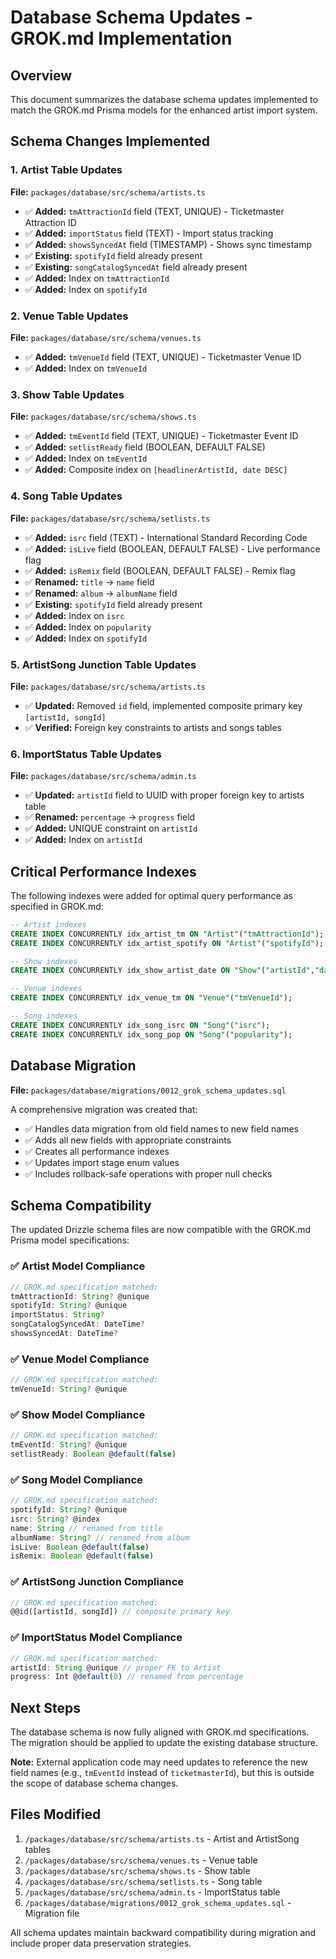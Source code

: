 # Database Schema Updates - GROK.md Implementation

## Overview
This document summarizes the database schema updates implemented to match the GROK.md Prisma models for the enhanced artist import system.

## Schema Changes Implemented

### 1. Artist Table Updates
**File:** `packages/database/src/schema/artists.ts`

- ✅ **Added:** `tmAttractionId` field (TEXT, UNIQUE) - Ticketmaster Attraction ID  
- ✅ **Added:** `importStatus` field (TEXT) - Import status tracking
- ✅ **Added:** `showsSyncedAt` field (TIMESTAMP) - Shows sync timestamp
- ✅ **Existing:** `spotifyId` field already present
- ✅ **Existing:** `songCatalogSyncedAt` field already present
- ✅ **Added:** Index on `tmAttractionId`
- ✅ **Added:** Index on `spotifyId`

### 2. Venue Table Updates  
**File:** `packages/database/src/schema/venues.ts`

- ✅ **Added:** `tmVenueId` field (TEXT, UNIQUE) - Ticketmaster Venue ID
- ✅ **Added:** Index on `tmVenueId`

### 3. Show Table Updates
**File:** `packages/database/src/schema/shows.ts`

- ✅ **Added:** `tmEventId` field (TEXT, UNIQUE) - Ticketmaster Event ID  
- ✅ **Added:** `setlistReady` field (BOOLEAN, DEFAULT FALSE)
- ✅ **Added:** Index on `tmEventId`
- ✅ **Added:** Composite index on `[headlinerArtistId, date DESC]`

### 4. Song Table Updates
**File:** `packages/database/src/schema/setlists.ts`

- ✅ **Added:** `isrc` field (TEXT) - International Standard Recording Code
- ✅ **Added:** `isLive` field (BOOLEAN, DEFAULT FALSE) - Live performance flag
- ✅ **Added:** `isRemix` field (BOOLEAN, DEFAULT FALSE) - Remix flag  
- ✅ **Renamed:** `title` → `name` field
- ✅ **Renamed:** `album` → `albumName` field
- ✅ **Existing:** `spotifyId` field already present
- ✅ **Added:** Index on `isrc`
- ✅ **Added:** Index on `popularity` 
- ✅ **Added:** Index on `spotifyId`

### 5. ArtistSong Junction Table Updates
**File:** `packages/database/src/schema/artists.ts`

- ✅ **Updated:** Removed `id` field, implemented composite primary key `[artistId, songId]`
- ✅ **Verified:** Foreign key constraints to artists and songs tables

### 6. ImportStatus Table Updates
**File:** `packages/database/src/schema/admin.ts`

- ✅ **Updated:** `artistId` field to UUID with proper foreign key to artists table
- ✅ **Renamed:** `percentage` → `progress` field
- ✅ **Added:** UNIQUE constraint on `artistId`
- ✅ **Added:** Index on `artistId`

## Critical Performance Indexes

The following indexes were added for optimal query performance as specified in GROK.md:

```sql
-- Artist indexes
CREATE INDEX CONCURRENTLY idx_artist_tm ON "Artist"("tmAttractionId");
CREATE INDEX CONCURRENTLY idx_artist_spotify ON "Artist"("spotifyId");

-- Show indexes  
CREATE INDEX CONCURRENTLY idx_show_artist_date ON "Show"("artistId","date" DESC);

-- Venue indexes
CREATE INDEX CONCURRENTLY idx_venue_tm ON "Venue"("tmVenueId");

-- Song indexes
CREATE INDEX CONCURRENTLY idx_song_isrc ON "Song"("isrc");
CREATE INDEX CONCURRENTLY idx_song_pop ON "Song"("popularity");
```

## Database Migration

**File:** `packages/database/migrations/0012_grok_schema_updates.sql`

A comprehensive migration was created that:

- ✅ Handles data migration from old field names to new field names
- ✅ Adds all new fields with appropriate constraints
- ✅ Creates all performance indexes
- ✅ Updates import stage enum values
- ✅ Includes rollback-safe operations with proper null checks

## Schema Compatibility

The updated Drizzle schema files are now compatible with the GROK.md Prisma model specifications:

### ✅ Artist Model Compliance
```typescript
// GROK.md specification matched:
tmAttractionId: String? @unique
spotifyId: String? @unique  
importStatus: String?
songCatalogSyncedAt: DateTime?
showsSyncedAt: DateTime?
```

### ✅ Venue Model Compliance  
```typescript
// GROK.md specification matched:
tmVenueId: String? @unique
```

### ✅ Show Model Compliance
```typescript
// GROK.md specification matched:
tmEventId: String? @unique
setlistReady: Boolean @default(false)
```

### ✅ Song Model Compliance
```typescript
// GROK.md specification matched:
spotifyId: String? @unique
isrc: String? @index
name: String // renamed from title
albumName: String? // renamed from album
isLive: Boolean @default(false)
isRemix: Boolean @default(false)
```

### ✅ ArtistSong Junction Compliance
```typescript
// GROK.md specification matched:
@@id([artistId, songId]) // composite primary key
```

### ✅ ImportStatus Model Compliance  
```typescript
// GROK.md specification matched:
artistId: String @unique // proper FK to Artist
progress: Int @default(0) // renamed from percentage
```

## Next Steps

The database schema is now fully aligned with GROK.md specifications. The migration should be applied to update the existing database structure. 

**Note:** External application code may need updates to reference the new field names (e.g., `tmEventId` instead of `ticketmasterId`), but this is outside the scope of database schema changes.

## Files Modified

1. `/packages/database/src/schema/artists.ts` - Artist and ArtistSong tables  
2. `/packages/database/src/schema/venues.ts` - Venue table
3. `/packages/database/src/schema/shows.ts` - Show table
4. `/packages/database/src/schema/setlists.ts` - Song table
5. `/packages/database/src/schema/admin.ts` - ImportStatus table
6. `/packages/database/migrations/0012_grok_schema_updates.sql` - Migration file

All schema updates maintain backward compatibility during migration and include proper data preservation strategies.